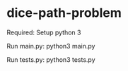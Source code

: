 # dice-path-problem

Required:
Setup python 3

Run main.py:
python3 main.py

Run tests.py:
python3 tests.py
